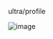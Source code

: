 ultra/profile

![image](https://github.com/taerim0/Doit-next.js/assets/127942413/4352f3da-0cd9-43c1-811e-94756b6dcb52)

